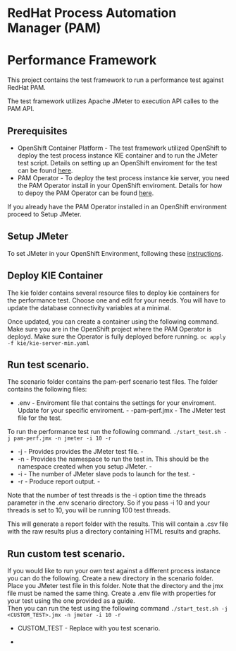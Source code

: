 # RedHat Process Automation Manager (PAM) #
# Performance Framework #
This project contains the test framework to run a performance test against RedHat PAM.

The test framework utilizes Apache JMeter to execution API calles to the PAM API.

## Prerequisites ##
- OpenShift Container Platform - The test framework utilized OpenShift to deploy the test process instance KIE container and to run the JMeter test script.  Details on setting up an OpenShift enviroment for the test can be found [here](OCP-SETUP/README).
- PAM Operator - To deploy the test process instance kie server, you need the PAM Operator install in your OpenShift enviroment.  Details for how to depoy the PAM Operator can be found [here](PAM-SETUP).

If you already have the PAM Operator installed in an OpenShift environment proceed to Setup JMeter.

## Setup JMeter ##
To set JMeter in your OpenShift Environment, following these [instructions](JMETER/README).

## Deploy KIE Container ##
The kie folder contains several resource files to deploy kie containers for the performance test.  Choose one and edit for your needs.  You will have to update the database connectivity variables at a minimal.

Once updated, you can create a container using the following command.  Make sure you are in the OpenShift project where the PAM Operator is deployd.  Make sure the Operator is fully deployed before running.
`oc apply -f kie/kie-server-min.yaml`

## Run test scenario. ##
The scenario folder contains the pam-perf scenario test files.  The folder contains the following files:
- .env - Enviroment file that contains the settings for your enviroment.  Update for your specific enviroment. -
-pam-perf.jmx - The JMeter test file for the test.

To run the performance test run the following command. `./start_test.sh -j pam-perf.jmx -n jmeter -i 10 -r`
- -j - Provides provides the JMeter test file. -
- -n - Provides the namespace to run the test in.  This should be the namespace created when you setup JMeter. -
- -i - The number of JMeter slave pods to launch for the test. -
- -r - Produce report output. -

Note that the number of test threads is the -i option time the threads parameter in the .env scenario directory.  So if you pass -i 10 and your threads is set to 10, you will be running 100 test threads.

This will generate a report folder with the results.  This will contain a .csv file with the raw results plus a directory containing HTML results and graphs.

## Run custom test scenario. ##
If you would like to run your own test against a different process instance you can do the following.
Create a new directory in the scenario folder.  Place you JMeter test file in this folder.  Note that the directory and the jmx file must be named the same thing.  Create a .env file with properties for your test using the one provided as a guide.  
Then you can run the test using the following command `./start_test.sh -j <CUSTOM_TEST>.jmx -n jmeter -i 10 -r`
- CUSTOM_TEST - Replace with you test scenario. 

-   


